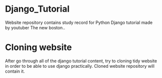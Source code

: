 # Django_Tutorial
Website repository contains study record for Python Django tutorial made by youtuber The new boston..

# Cloning website
After go through all of the django tutorial content, try to cloning tidy website in order to be able to use django practically. 
Cloned website repository will contain it.
